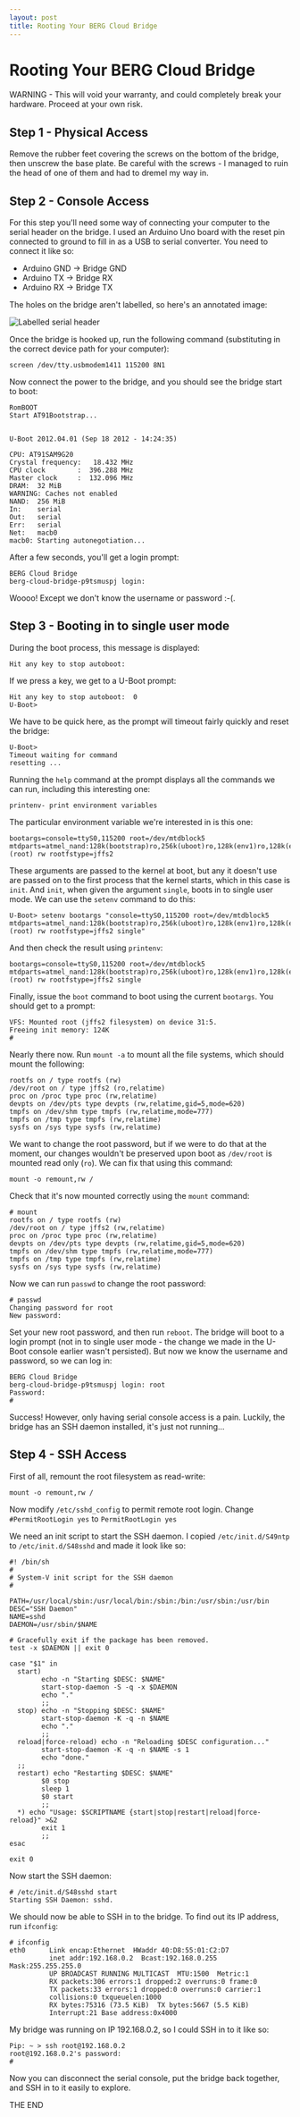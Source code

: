 ```yaml
---
layout: post
title: Rooting Your BERG Cloud Bridge
---
```

# Rooting Your BERG Cloud Bridge

WARNING - This will void your warranty, and could completely break your hardware. Proceed at your own risk.

## Step 1 - Physical Access

Remove the rubber feet covering the screws on the bottom of the bridge, then unscrew the base plate. Be careful with the screws - I managed to ruin the head of one of them and had to dremel my way in.

## Step 2 - Console Access

For this step you'll need some way of connecting your computer to the serial header on the bridge. I used an Arduino Uno board with the reset pin connected to ground to fill in as a USB to serial converter. You need to connect it like so:

* Arduino GND -> Bridge GND
* Arduino TX -> Bridge RX
* Arduino RX -> Bridge TX

The holes on the bridge aren't labelled, so here's an annotated image:

![Labelled serial header](/images/serial-header.jpg)

Once the bridge is hooked up, run the following command (substituting in the correct device path for your computer):

    screen /dev/tty.usbmodem1411 115200 8N1

Now connect the power to the bridge, and you should see the bridge start to boot:

    RomBOOT
    Start AT91Bootstrap...


    U-Boot 2012.04.01 (Sep 18 2012 - 14:24:35)

    CPU: AT91SAM9G20
    Crystal frequency:   18.432 MHz
    CPU clock        :  396.288 MHz
    Master clock     :  132.096 MHz
    DRAM:  32 MiB
    WARNING: Caches not enabled
    NAND:  256 MiB
    In:    serial
    Out:   serial
    Err:   serial
    Net:   macb0
    macb0: Starting autonegotiation...

After a few seconds, you'll get a login prompt:

    BERG Cloud Bridge
    berg-cloud-bridge-p9tsmuspj login:

Woooo! Except we don't know the username or password :-(.

## Step 3 - Booting in to single user mode

During the boot process, this message is displayed:

    Hit any key to stop autoboot:

If we press a key, we get to a U-Boot prompt:

    Hit any key to stop autoboot:  0
    U-Boot>

We have to be quick here, as the prompt will timeout fairly quickly and reset the bridge:

    U-Boot>
    Timeout waiting for command
    resetting ...

Running the `help` command at the prompt displays all the commands we can run, including this interesting one:

    printenv- print environment variables

The particular environment variable we're interested in is this one:

    bootargs=console=ttyS0,115200 root=/dev/mtdblock5 mtdparts=atmel_nand:128k(bootstrap)ro,256k(uboot)ro,128k(env1)ro,128k(env2)ro,2M(linux),-(root) rw rootfstype=jffs2

These arguments are passed to the kernel at boot, but any it doesn't use are passed on to the first process that the kernel starts, which in this case is `init`. And `init`, when given the argument `single`, boots in to single user mode. We can use the `setenv` command to do this:

    U-Boot> setenv bootargs "console=ttyS0,115200 root=/dev/mtdblock5 mtdparts=atmel_nand:128k(bootstrap)ro,256k(uboot)ro,128k(env1)ro,128k(env2)ro,2M(linux),-(root) rw rootfstype=jffs2 single"

And then check the result using `printenv`:

    bootargs=console=ttyS0,115200 root=/dev/mtdblock5 mtdparts=atmel_nand:128k(bootstrap)ro,256k(uboot)ro,128k(env1)ro,128k(env2)ro,2M(linux),-(root) rw rootfstype=jffs2 single

Finally, issue the `boot` command to boot using the current `bootargs`. You should get to a prompt:

    VFS: Mounted root (jffs2 filesystem) on device 31:5.
    Freeing init memory: 124K
    #

Nearly there now. Run `mount -a` to mount all the file systems, which should mount the following:

    rootfs on / type rootfs (rw)
    /dev/root on / type jffs2 (ro,relatime)
    proc on /proc type proc (rw,relatime)
    devpts on /dev/pts type devpts (rw,relatime,gid=5,mode=620)
    tmpfs on /dev/shm type tmpfs (rw,relatime,mode=777)
    tmpfs on /tmp type tmpfs (rw,relatime)
    sysfs on /sys type sysfs (rw,relatime)

We want to change the root password, but if we were to do that at the moment, our changes wouldn't be preserved upon boot as `/dev/root` is mounted read only (`ro`). We can fix that using this command:

    mount -o remount,rw /

Check that it's now mounted correctly using the `mount` command:

    # mount
    rootfs on / type rootfs (rw)
    /dev/root on / type jffs2 (rw,relatime)
    proc on /proc type proc (rw,relatime)
    devpts on /dev/pts type devpts (rw,relatime,gid=5,mode=620)
    tmpfs on /dev/shm type tmpfs (rw,relatime,mode=777)
    tmpfs on /tmp type tmpfs (rw,relatime)
    sysfs on /sys type sysfs (rw,relatime)

Now we can run `passwd` to change the root password:

    # passwd
    Changing password for root
    New password:

Set your new root password, and then run `reboot`. The bridge will boot to a login prompt (not in to single user mode - the change we made in the U-Boot console earlier wasn't persisted). But now we know the username and password, so we can log in:

    BERG Cloud Bridge
    berg-cloud-bridge-p9tsmuspj login: root
    Password:
    #

Success! However, only having serial console access is a pain. Luckily, the bridge has an SSH daemon installed, it's just not running…

## Step 4 - SSH Access

First of all, remount the root filesystem as read-write:

    mount -o remount,rw /

Now modify `/etc/sshd_config` to permit remote root login. Change
`#PermitRootLogin yes` to `PermitRootLogin yes`

We need an init script to start the SSH daemon. I copied `/etc/init.d/S49ntp` to `/etc/init.d/S48sshd` and made it look like so:

    #! /bin/sh
    #
    # System-V init script for the SSH daemon
    #

    PATH=/usr/local/sbin:/usr/local/bin:/sbin:/bin:/usr/sbin:/usr/bin
    DESC="SSH Daemon"
    NAME=sshd
    DAEMON=/usr/sbin/$NAME

    # Gracefully exit if the package has been removed.
    test -x $DAEMON || exit 0

    case "$1" in
      start)
            echo -n "Starting $DESC: $NAME"
            start-stop-daemon -S -q -x $DAEMON
            echo "."
            ;;
      stop) echo -n "Stopping $DESC: $NAME"
            start-stop-daemon -K -q -n $NAME
            echo "."
            ;;
      reload|force-reload) echo -n "Reloading $DESC configuration..."
            start-stop-daemon -K -q -n $NAME -s 1
            echo "done."
      ;;
      restart) echo "Restarting $DESC: $NAME"
            $0 stop
            sleep 1
            $0 start
            ;;
      *) echo "Usage: $SCRIPTNAME {start|stop|restart|reload|force-reload}" >&2
            exit 1
            ;;
    esac

    exit 0

Now start the SSH daemon:

    # /etc/init.d/S48sshd start
    Starting SSH Daemon: sshd.

We should now be able to SSH in to the bridge. To find out its IP address, run `ifconfig`:

    # ifconfig
    eth0      Link encap:Ethernet  HWaddr 40:D8:55:01:C2:D7
              inet addr:192.168.0.2  Bcast:192.168.0.255  Mask:255.255.255.0
              UP BROADCAST RUNNING MULTICAST  MTU:1500  Metric:1
              RX packets:306 errors:1 dropped:2 overruns:0 frame:0
              TX packets:33 errors:1 dropped:0 overruns:0 carrier:1
              collisions:0 txqueuelen:1000
              RX bytes:75316 (73.5 KiB)  TX bytes:5667 (5.5 KiB)
              Interrupt:21 Base address:0x4000

My bridge was running on IP 192.168.0.2, so I could SSH in to it like so:

    Pip: ~ > ssh root@192.168.0.2
    root@192.168.0.2's password:
    #

Now you can disconnect the serial console, put the bridge back together, and SSH in to it easily to explore.

THE END
